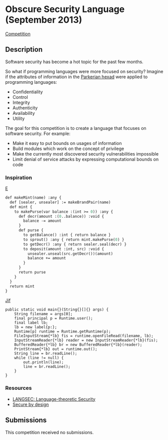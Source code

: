 # Obscure Security Language (September 2013)

[Competition](https://web.archive.org/web/20140909011426/http://www.pltgames.com/competition/2013/9)

## Description

Software security has become a hot topic for the past few months.

So what if programming languages were more focused on security? Imagine if the
attributes of information in the [Parkerian hexad](https://en.wikipedia.org/wiki/Parkerian_Hexad)
were applied to programming languages:

- Confidentiality
- Control
- Integrity
- Authenticity
- Availability
- Utility

The goal for this competition is to create a language that focuses on software
security. For example:

- Make it easy to put bounds on usages of information
- Build modules which work on the concept of privilege
- Make the currently most discovered security vulnerabilities impossible
- Limit denial of service attacks by expressing computational bounds on code

### Inspiration

[E](http://erights.org/)

```e
def makeMint(name) :any {
  def [sealer, unsealer] := makeBrandPair(name)
  def mint {
    to makePurse(var balance :(int >= 0)) :any {
      def decr(amount :(0..balance)) :void {
        balance -= amount
      }
      def purse {
        to getBalance() :int { return balance }
        to sprout() :any { return mint.makePurse(0) }
        to getDecr() :any { return sealer.seal(decr) }
        to deposit(amount :int, src) :void {
          unsealer.unseal(src.getDecr())(amount)
          balance += amount
        }
      }
      return purse
    }
  }
  return mint
}
```

[Jif](https://www.cs.cornell.edu/jif/)

```jif
public static void main{}(String{}[]{} args) {
    String filename = args[0];
    final principal p = Runtime.user();
    final label lb;
    lb = new label{p:};
    Runtime[p] runtime = Runtime.getRuntime(p);
    FileInputStream{*lb} fis = runtime.openFileRead(filename, lb);
    InputStreamReader{*lb} reader = new InputStreamReader{*lb}(fis);
    BufferedReader{*lb} br = new BufferedReader{*lb}(reader);
    PrintStream{*lb} out = runtime.out();
    String line = br.readLine();
    while (line != null) {
        out.println(line);
        line = br.readLine();
    }
}
```

### Resources

- [LANGSEC: Language-theoretic Security](https://www.cs.dartmouth.edu/~sergey/langsec/)
- [Secure by design](https://en.wikipedia.org/wiki/Secure_by_design)

## Submissions

This competition received no submissions.
